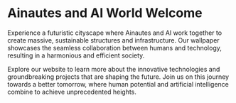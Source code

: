 <!--font:Poppins-->

# Ainautes and AI World Welcome

Experience a futuristic cityscape where Ainautes and AI work together to create massive, sustainable structures and infrastructure. Our wallpaper showcases the seamless collaboration between humans and technology, resulting in a harmonious and efficient society.

Explore our website to learn more about the innovative technologies and groundbreaking projects that are shaping the future. Join us on this journey towards a better tomorrow, where human potential and artificial intelligence combine to achieve unprecedented heights.

<!--

Write me markdown content of website with wallpaper:

"A futuristic cityscape where Ainautes and AI work together to create massive, sustainable structures and infrastructure."

The header of the page should not be copy of the text but rather a real content of the website which is using this wallpaper.


---


# Welcome to the World of Ainautes and AI

Experience a futuristic cityscape where Ainautes and AI work together to create massive, sustainable structures and infrastructure. Our wallpaper showcases the seamless collaboration between humans and technology, resulting in a harmonious and efficient society.

Explore our website to learn more about the innovative technologies and groundbreaking projects that are shaping the future. Join us on this journey towards a better tomorrow, where human potential and artificial intelligence combine to achieve unprecedented heights.


---


Write me a Google font which is best fitting for the website.

Pick from the list:
- Lato
- Lobster
- Open Sans
- Cinzel Decorative
- Roboto
- Exo 2
- Cabin
- Futura
- Raleway
- Alegreya
- Orbitron
- Dancing Script
- Great Vibes
- Barlow Condensed
- IBM Plex Sans
- Cinzel
- Playfair Display
- Inter
- Creepster
- Poppins
- Cormorant Garamond
- Montserrat


Write just the font name nothing else.


---


Poppins

-->
